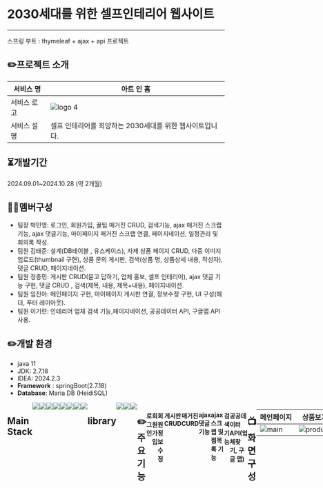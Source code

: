 # 2030세대를 위한 셀프인테리어 웹사이트
---
스프링 부트 : thymeleaf + ajax + api 프로젝트

## ✏️프로젝트 소개
|서비스 명|아트 인 홈|
|------|------|
|서비스 로고|![logo 4](https://github.com/user-attachments/assets/c9092b44-2a21-4bfc-99a0-391adb6085ce)|
|서비스 설명 |셀프 인테리어를 희망하는 2030세대를 위한 웹사이트입니다.|

## ⏳개발기간
2024.09.01~2024.10.28 (약 2개월)

## 🤼‍♀️멤버구성
- 팀장 박민영: 로그인, 회원가입, 꿀팁 매거진 CRUD, 검색기능, ajax 매거진 스크랩 기능, ajax 댓글기능, 마이페이지 매거진 스크랩 연결, 페이지네이션, 일정관리 및 회의록 작성.
- 팀원 김태준: 설계(DB테이블 , 유스케이스), 자제 상품 페이지 CRUD, 다중 이미지 업로드(thumbnail 구현), 상품 문의 게시판, 검색(상품 명, 상품상세 내용, 작성자), 댓글 CRUD, 페이지네이션.
- 팀원 정종민: 게시판 CRUD(묻고 답하기, 업체 홍보, 셀프 인테리어), ajax 댓글 기능 구현, 댓글 CRUD , 검색(제목, 내용, 제목+내용), 페이지네이션. 
- 팀원 임진아: 메인페이지 구현, 마이페이지 게시판 연결, 정보수정 구현, UI 구성(헤더, 푸터 레이아웃).
- 팀원 이기련: 인테리어 업체 검색 기능,페이지네이션, 공공데이터 API, 구글맵 API 사용.

## ✏️개발 환경
- java 11
- JDK: 2.7.18
- IDEA: 2024.2.3
- **Framework** : springBoot(2.7.18)
- **Database**: Maria DB (HeidiSQL)


<div style="display: flex;">
  <h2>Main Stack</h2>
  <img src="https://img.shields.io/badge/intellijidea-F57C00?style=flat&logo=intellijidea&logoColor=#white"/>
  <img src="https://img.shields.io/badge/gradle-02303A?style=flat&logo=gradle&logoColor=#white"/>
  <img src="https://img.shields.io/badge/Java-007396?style=flat&logo=OpenJDK&logoColor=white"/>
  <img src="https://img.shields.io/badge/Spring-6DB33F?style=flat&logo=Spring&logoColor=#white"/>
  <img src="https://img.shields.io/badge/html5-E34F26style=flat&logo=html5&logoColor=#white"/>
  <img src="https://img.shields.io/badge/css3-1572B6?style=flat&logo=css3&logoColor=#white"/>
  <img src="https://img.shields.io/badge/javaScript-F7DF1E?style=flat&logo=javaScript&logoColor=#white"/>
  <img src="https://img.shields.io/badge/github-181717?style=flat&logo=github&logoColor=#white"/>

  
<div style="display:flex;">  
  <h2>library</h2>
  <img src="https://img.shields.io/badge/mariadb-003545?style=flat&logo=mariadb&logoColor=#white"/>
  <img src="https://img.shields.io/badge/thymeleaf-005F0F?style=flat&logo=Thymeleaf&logoColor=#white"/>
  <img src="https://img.shields.io/badge/git-F05032?style=flat&logo=git&logoColor=#white"/>


  
  

## ✏️주요 기능
#### 로그인
#### 회원가입
#### 회원정보 수정
#### 게시판 CRUD
#### 매거진 CURD
#### ajax 댓글 기능
#### ajax 스크랩 및 찜목록 기능
#### 검색 기능
#### 공공데이터 API(업체찾기, 구글 맵) 


## 📺화면 구성
|메인페이지|상품보기|팁 앤 매거진|
|------|---|---|
|![main](https://github.com/user-attachments/assets/6935f248-f2f3-4e04-be0a-c36b83dbe411)|![product](https://github.com/user-attachments/assets/98397960-d54f-4852-9d23-5099b8eecd83)|![tipNmegazine](https://github.com/user-attachments/assets/a684f125-3cf7-415c-8444-146eb942e668)|


|업체조회|게시판|마이페이지|
|---|---|---|
|![searchFirm](https://github.com/user-attachments/assets/2f8fa0ce-20c7-4e4d-a336-366e2195a06e)|![boardGroup](https://github.com/user-attachments/assets/6c5c2280-af24-44f0-af4c-7ab2b9063325)|![myPage](https://github.com/user-attachments/assets/ed2b571d-7f40-4a22-8631-33e5d33174ea)|


## 📽️시현영상 및 PPT 링크 참조
https://drive.google.com/drive/folders/1fNqljigny3Kaieq7AMtRs83iW48MsGyU?usp=drive_link

## 프로젝트 구조
```
📦src
 ┣ 📂main
 ┃ ┣ 📂java
 ┃ ┃ ┗ 📂com
 ┃ ┃ ┃ ┗ 📂keduit
 ┃ ┃ ┃ ┃ ┗ 📂interiors
 ┃ ┃ ┃ ┃ ┃ ┣ 📂config
 ┃ ┃ ┃ ┃ ┃ ┣ 📂constant
 ┃ ┃ ┃ ┃ ┃ ┣ 📂controller
 ┃ ┃ ┃ ┃ ┃ ┣ 📂dto
 ┃ ┃ ┃ ┃ ┃ ┣ 📂entity
 ┃ ┃ ┃ ┃ ┃ ┣ 📂exception
 ┃ ┃ ┃ ┃ ┃ ┣ 📂repository
 ┃ ┃ ┃ ┃ ┃ ┣ 📂service
 ┃ ┣ 📂resources
 ┃ ┃ ┣ 📂static
 ┃ ┃ ┃ ┣ 📂css
 ┃ ┃ ┃ ┗ 📂img
 ┃ ┃ ┣ 📂templates
 ┃ ┃ ┃ ┣ 📂boards
 ┃ ┃ ┃ ┣ 📂cs
 ┃ ┃ ┃ ┣ 📂fragments
 ┃ ┃ ┃ ┣ 📂layout
 ┃ ┃ ┃ ┣ 📂megazine
 ┃ ┃ ┃ ┣ 📂member
 ┃ ┃ ┃ ┣ 📂product
 ┃ ┃ ┃ ┣ 📂search
 ┣ 📂test
 ┃ ┗ 📂java
 ┃ ┃ ┗ 📂com
 ┃ ┃ ┃ ┗ 📂keduit
 ┃ ┃ ┃ ┃ ┗ 📂interiors
 ┃ ┃ ┃ ┃ ┃ ┗ 📜InteriorsApplicationTests.java
 ┗ 📜.DS_Store
```


